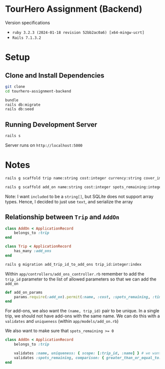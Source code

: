 # TourHero Assignment (Backend)

Version specifications
- `ruby 3.2.3 (2024-01-18 revision 52bb2ac0a6) [x64-mingw-ucrt]`
- `Rails 7.1.3.2`

# Setup

## Clone and Install Dependencies

```sh
git clone
cd tourhero-assignment-backend

bundle
rails db:migrate
rails db:seed
```

## Running Development Server

```sh
rails s
```

Server runs on `http://localhost:5000`

# Notes

```sh
rails g scaffold trip name:string cost:integer currency:string cover_image:string country:string start_date:date duration_nights:integer group_size:integer description:text included:text

rails g scaffold add_on name:string cost:integer spots_remaining:integer time_start:datetime time_end:datetime
```

Note: I want `included` to be a `string[]`, but SQLite does not support array types. Hence, I decided to just use `text`, and serialize the array


## Relationship between `Trip` and `AddOn`

```rb
class AddOn < ApplicationRecord
    belongs_to :trip
end

class Trip < ApplicationRecord
    has_many :add_ons
end
```

```sh
rails g migration add_trip_id_to_add_ons trip_id:integer:index
```

Within `app/controllers/add_ons_controller.rb` remember to add the `trip_id` parameter to the list of allowed parameters so that we can add the `add_on`

```rb
def add_on_params
    params.require(:add_on).permit(:name, :cost, :spots_remaining, :time_start, :time_end, :trip_id)
end
```

For add-ons, we also want the `(name, trip_id)` pair to be unique. In a single trip, we should not have add-ons with the same name. We can do this with a `validates` and `uniqueness` (within `app/models/add_on.rb`)

We also want to make sure that `spots_remaining >= 0`

```rb
class AddOn < ApplicationRecord
    belongs_to :trip

    validates :name, uniqueness: { scope: [:trip_id, :name] } # we want (name, trip_id) to be unique
    validates :spots_remaining, comparison: { greater_than_or_equal_to: 0 } # make sure that spots_remaining does not go below zero
end
```

